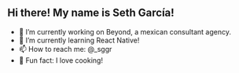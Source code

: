## Hi there! My name is Seth García!

- 🔭 I’m currently working on Beyond, a mexican consultant agency.
- 🌱 I’m currently learning React Native!
- 📫 How to reach me: @_sggr
- 🍴 Fun fact: I love cooking!

<!-- - 👯 I’m looking to collaborate on ... -->
<!-- - 🤔 I’m looking for help with ... -->
<!-- - 💬 Ask me about ... -->
